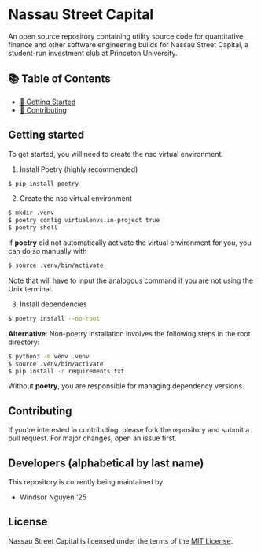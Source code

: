 # Nassau Street Capital

An open source repository containing utility source code for quantitative finance and other software engineering builds for Nassau Street Capital, a student-run investment club at Princeton University.

## 📚 Table of Contents

- [🚀 Getting Started](#getting-started)
- [🤝 Contributing](#contributing)

## Getting started

To get started, you will need to create the nsc virtual environment.

1. Install Poetry (highly recommended)

```zsh
$ pip install poetry
```

2. Create the nsc virtual environment

```zsh
$ mkdir .venv
$ poetry config virtualenvs.in-project true
$ poetry shell
```

If **poetry** did not automatically activate the virtual environment for you, you can do so manually with

```zsh
$ source .venv/bin/activate
```

Note that will have to input the analogous command if you are not using the Unix terminal.

3. Install dependencies

```zsh
$ poetry install --no-root
```

**Alternative**: Non-poetry installation involves the following steps in the root directory:

```zsh
$ python3 -m venv .venv
$ source .venv/bin/activate
$ pip install -r requirements.txt
```

Without **poetry**, you are responsible for managing dependency versions.

## Contributing

If you're interested in contributing, please fork the repository and submit a pull request. For major changes, open an issue first.

## Developers (alphabetical by last name)

This repository is currently being maintained by

- Windsor Nguyen '25

## License

Nassau Street Capital is licensed under the terms of the [MIT License](LICENSE).
